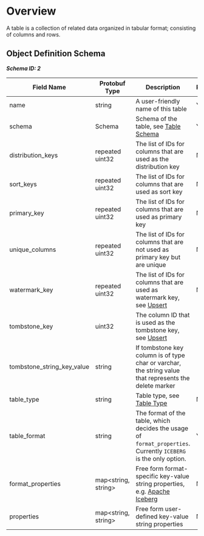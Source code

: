 # Overview

A table is a collection of related data organized in tabular format; consisting of columns and rows.

## Object Definition Schema

***Schema ID: 2***

| Field Name                 | Protobuf Type       | Description                                                                                                      | Required? | Default |
|----------------------------|---------------------|------------------------------------------------------------------------------------------------------------------|-----------|---------|
| name                       | string              | A user-friendly name of this table                                                                               | Yes       |         |
| schema                     | Schema              | Schema of the table, see [Table Schema](./table-schema.md)                                                       | Yes       |         |
| distribution_keys          | repeated uint32     | The list of IDs for columns that are used as the distribution key                                                | No        |         |
| sort_keys                  | repeated uint32     | The list of IDs for columns that are used as sort key                                                            | No        |         |
| primary_key                | repeated uint32     | The list of IDs for columns that are used as primary key                                                         | No        |         |
| unique_columns             | repeated uint32     | The list of IDs for columns that are not used as primary key but are unique                                      | No        |         |
| watermark_key              | repeated uint32     | The list of IDs for columns that are used as watermark key, see [Upsert](./upsert.md)                            | No        |         |
| tombstone_key              | uint32              | The column ID that is used as the tombstone key, see [Upsert](./upsert.md)                                       |           |         |
| tombstone_string_key_value | string              | If tombstone key column is of type char or varchar, the string value that represents the delete marker           |           |         |
| table_type                 | string              | Table type, see [Table Type](./table-type.md)                                                                    | No        | MANAGED |
| table_format               | string              | The format of the table, which decides the usage of `format_properties`. Currently `ICEBERG` is the only option. | Yes       |         |
| format_properties          | map<string, string> | Free form format-specific key-value string properties, e.g. [Apache Iceberg](./iceberg.md)                       | No        |         |
| properties                 | map<string, string> | Free form user-defined key-value string properties                                                               | No        |         |

